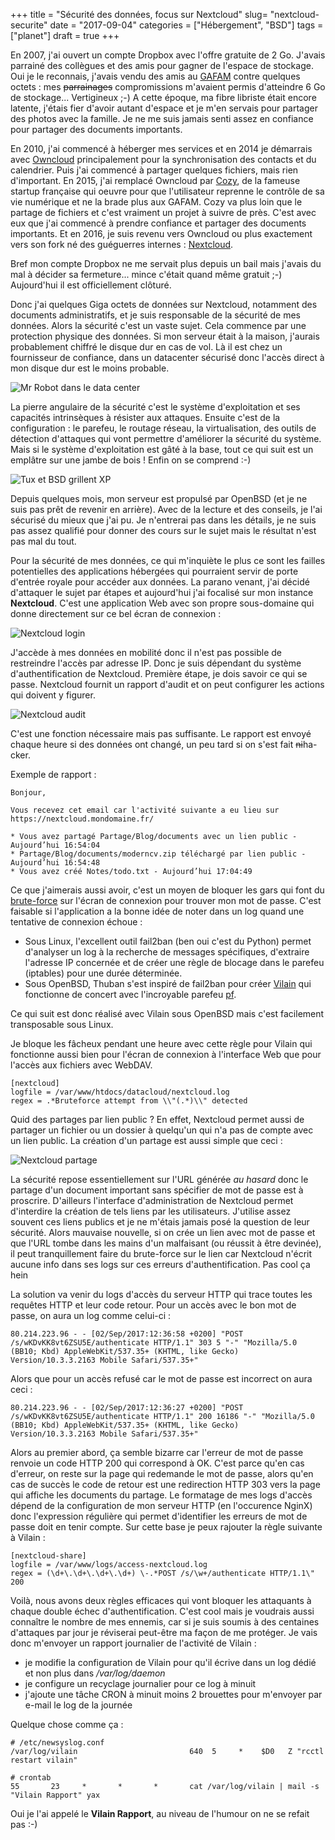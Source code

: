 +++
title = "Sécurité des données, focus sur Nextcloud"
slug= "nextcloud-securite"
date = "2017-09-04"
categories = ["Hébergement", "BSD"]
tags = ["planet"]
draft = true
+++

En 2007, j'ai ouvert un compte Dropbox avec l'offre gratuite de 2 Go. J'avais
parrainé des collègues et des amis pour gagner de l'espace de stockage. Oui je
le reconnais, j'avais vendu des amis au
[GAFAM](https://fr.wikipedia.org/wiki/GAFAM) contre quelques octets : mes
~~parrainages~~ compromissions m'avaient permis d'atteindre 6 Go de stockage...
Vertigineux ;-) A cette époque, ma fibre libriste était encore latente, j'étais
fier d'avoir autant d'espace et je m'en servais pour partager des photos avec la
famille. Je ne me suis jamais senti assez en confiance pour partager des
documents importants.

En 2010, j'ai commencé à héberger mes services et en 2014 je démarrais avec
[Owncloud](https://owncloud.org) principalement pour  la synchronisation des
contacts et du calendrier. Puis j'ai commencé à partager quelques fichiers, mais
rien d'important. En 2015, j'ai remplacé Owncloud par [Cozy](https://cozy.io),
de la fameuse  startup française qui oeuvre pour que l'utilisateur reprenne le
contrôle de sa vie numérique et ne la brade plus aux GAFAM. Cozy va plus loin
que le partage de fichiers et c'est vraiment un projet à suivre de près. C'est
avec eux que j'ai commencé à prendre confiance et partager des documents
importants. Et en 2016, je suis revenu vers Owncloud ou plus exactement vers son
fork né des guéguerres internes : [Nextcloud](https://nextcloud.com).

Bref mon compte Dropbox ne me servait plus depuis un bail mais j'avais du mal à
décider sa fermeture... mince c'était quand même gratuit ;-) Aujourd'hui il est
officiellement clôturé.

Donc j'ai quelques Giga octets de données sur Nextcloud, notamment des documents
administratifs, et je suis responsable de la sécurité de mes données. Alors la
sécurité c'est un vaste sujet. Cela commence par une protection physique des
données. Si mon serveur était à la maison, j'aurais probablement chiffré le
disque dur en cas de vol. Là il est chez un fournisseur de confiance, dans un
datacenter sécurisé donc l'accès direct à mon disque dur est le moins probable.

![Mr Robot dans le data center](/images/2017/mrrobothack.jpg)

La pierre angulaire de la sécurité c'est le système d'exploitation et ses
capacités intrinsèques à résister aux attaques. Ensuite c'est de la
configuration : le parefeu, le routage réseau, la virtualisation, des outils de
détection d'attaques qui vont permettre d'améliorer la sécurité du système. Mais
si le système d'exploitation est gâté à la base, tout ce qui suit est un
emplâtre sur une jambe de bois ! Enfin on se comprend :-)

![Tux et BSD grillent XP](/images/2017/tux-bsd-windows.jpg)

Depuis quelques mois, mon serveur est propulsé par OpenBSD (et je ne suis pas
prêt de revenir en arrière). Avec de la lecture et des conseils, je l'ai
sécurisé du mieux que j'ai pu. Je n'entrerai pas dans les détails, je ne suis
pas assez qualifié pour donner des cours sur le sujet mais le résultat n'est pas
mal du tout.

Pour la sécurité de mes données, ce qui m'inquiète le plus ce sont les failles
potentielles des applications hébergées qui pourraient servir de porte d'entrée
royale pour accéder aux données. La parano venant, j'ai décidé d'attaquer le
sujet par étapes et aujourd'hui j'ai focalisé sur mon instance **Nextcloud**.
C'est une application Web avec son propre sous-domaine qui donne directement sur
ce bel écran de connexion :  

![Nextcloud login](/images/2017/nextcloud-login.png)

J'accède à mes données en mobilité donc il n'est pas possible de restreindre
l'accès par adresse IP. Donc je suis dépendant du système d'authentification de
Nextcloud. Première étape, je dois savoir ce qui se passe. Nextcloud fournit un
rapport d'audit et on peut configurer les actions qui doivent y figurer.

![Nextcloud audit](/images/2017/nextcloud-audit.png)

C'est une fonction nécessaire mais pas suffisante. Le rapport est envoyé chaque
heure si des données ont changé, un peu tard si on s'est fait ~~ni~~ha-cker.

Exemple de rapport :

    Bonjour,

    Vous recevez cet email car l'activité suivante a eu lieu sur https://nextcloud.mondomaine.fr/

    * Vous avez partagé Partage/Blog/documents avec un lien public - Aujourd’hui 16:54:04
    * Partage/Blog/documents/moderncv.zip téléchargé par lien public - Aujourd’hui 16:54:48
    * Vous avez créé Notes/todo.txt - Aujourd’hui 17:04:49

Ce que j'aimerais aussi avoir, c'est un moyen de bloquer les gars qui font du
[brute-force](https://fr.wikipedia.org/wiki/Attaque_par_force_brute) sur l'écran
de connexion pour trouver mon mot de passe. C'est faisable si l'application a la
bonne idée de noter dans un log quand une tentative de connexion échoue :

- Sous Linux, l'excellent outil fail2ban (ben oui c'est du Python) permet d'analyser un
log à la recherche de messages spécifiques, d'extraire l'adresse IP concernée et
de créer une règle de blocage dans le parefeu (iptables) pour une durée
déterminée.
- Sous OpenBSD, Thuban s'est inspiré de fail2ban pour créer [Vilain](https://yeuxdelibad.net/Blog/?d=2017/02/05/09/53/19-vilain-setoffe) qui
fonctionne de concert avec l'incroyable parefeu [pf](https://man.openbsd.org/pf.conf).  

Ce qui suit est donc réalisé avec Vilain sous OpenBSD mais c'est facilement transposable sous Linux.

Je bloque les fâcheux pendant une heure avec cette règle pour Vilain qui
fonctionne aussi bien pour l'écran de connexion à l'interface Web que pour
l'accès aux fichiers avec WebDAV.

    [nextcloud]
    logfile = /var/www/htdocs/datacloud/nextcloud.log
    regex = .*Bruteforce attempt from \\"(.*)\\" detected

Quid des partages par lien public ? En effet, Nextcloud permet aussi de partager
un fichier ou un dossier à quelqu'un qui n'a pas de compte avec un lien public.
La création d'un partage est aussi simple que ceci :

![Nextcloud partage](/images/2017/nextcloud-partage.png)

La sécurité repose essentiellement sur l'URL générée *au hasard* donc le partage
d'un document important sans spécifier de mot de passe est à proscrire.
D'ailleurs l'interface d'administration de Nextcloud permet d'interdire la
création de tels liens par les utilisateurs. J'utilise assez souvent ces liens
publics et je ne m'étais jamais posé la question de leur sécurité. Alors
mauvaise nouvelle, si on crée un lien avec mot de passe et que l'URL tombe dans
les mains d'un malfaisant (ou réussit à être devinée), il peut tranquillement
faire du brute-force sur le lien car Nextcloud n'écrit aucune info dans ses logs
sur ces erreurs d'authentification. Pas cool ça hein <i class="fa fa-ambulance" aria-hidden="true"></i>


La solution va venir du logs d'accès du serveur HTTP qui trace toutes les
requêtes HTTP et leur code retour. Pour un accès avec le bon mot de passe,
on aura un log comme celui-ci :

    80.214.223.96 - - [02/Sep/2017:12:36:58 +0200] "POST /s/wKDvKK8vt6ZSU5E/authenticate HTTP/1.1" 303 5 "-" "Mozilla/5.0 (BB10; Kbd) AppleWebKit/537.35+ (KHTML, like Gecko) Version/10.3.3.2163 Mobile Safari/537.35+"

Alors que pour un accès refusé car le mot de passe est incorrect on aura ceci :

    80.214.223.96 - - [02/Sep/2017:12:36:27 +0200] "POST /s/wKDvKK8vt6ZSU5E/authenticate HTTP/1.1" 200 16186 "-" "Mozilla/5.0 (BB10; Kbd) AppleWebKit/537.35+ (KHTML, like Gecko) Version/10.3.3.2163 Mobile Safari/537.35+"

Alors au premier abord, ça semble bizarre car l'erreur de mot de passe renvoie
un code HTTP 200 qui correspond à OK. C'est parce qu'en cas d'erreur, on reste
sur la page qui redemande le mot de passe, alors qu'en cas de succès le code de
retour est une redirection HTTP 303 vers la page qui affiche les documents du
partage. Le formatage de mes logs d'accès dépend de la configuration de mon
serveur HTTP (en l'occurence NginX) donc l'expression régulière qui permet
d'identifier les erreurs de mot de passe doit en tenir compte. Sur cette base je
peux rajouter la règle suivante à Vilain :

    [nextcloud-share]
    logfile = /var/www/logs/access-nextcloud.log
    regex = (\d+\.\d+\.\d+\.\d+) \-.*POST /s/\w+/authenticate HTTP/1.1\" 200

Voilà, nous avons deux règles efficaces qui vont bloquer les attaquants à chaque
double échec d'authentification. C'est cool mais je voudrais aussi connaître le
nombre de mes ennemis, car si je suis soumis à des centaines d'attaques par jour
je réviserai peut-être ma façon de me protéger. Je vais donc m'envoyer un rapport
journalier de l'activité de Vilain :  

- je modifie la configuration de Vilain pour qu'il écrive dans un log dédié et non plus dans */var/log/daemon*
- je configure un recyclage journalier pour ce log à minuit
- j'ajoute une tâche CRON à minuit moins 2 brouettes pour m'envoyer par e-mail le log de la journée

Quelque chose comme ça :

    # /etc/newsyslog.conf
    /var/log/vilain                         640  5     *    $D0   Z "rcctl restart vilain"

    # crontab
    55       23     *       *       *       cat /var/log/vilain | mail -s "Vilain Rapport" yax

Oui je l'ai appelé le **Vilain Rapport**, au niveau de l'humour on ne se refait pas :-)
